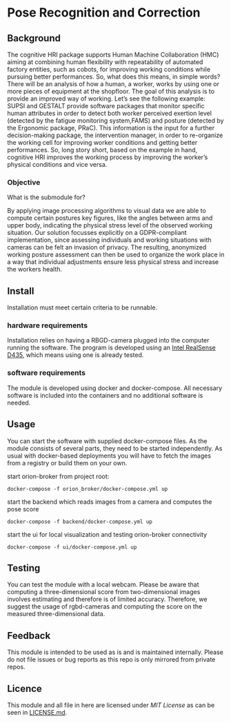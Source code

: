 # Pose Recognition and Correction #

## Background ##
The cognitive HRI package supports Human Machine Collaboration (HMC) aiming at combining human flexibility with repeatability of automated factory entities, such as cobots, for improving working conditions while pursuing better performances.
So, what does this means, in simple words?
There will be an analysis of how a human, a worker, works by using one or more pieces of equipment at the shopfloor.
The goal of this analysis is to provide an improved way of working.
Let’s see the following example: SUPSI and GESTALT provide software packages that monitor specific human attributes in order to detect both worker perceived exertion level (detected by the fatigue monitoring system,FAMS) and posture (detected by the Ergonomic package, PRaC).
This information is the input for a further decision-making package, the intervention manager, in order to re-organize the working cell for improving worker conditions and getting better performances.
So, long story short, based on the example in hand, cognitive HRI improves the working process by improving the worker’s physical conditions and vice versa.

### Objective ###
What is the submodule for?

By applying image processing algorithms to visual data we are able to compute certain postures key figures, like the angles between arms and upper body, indicating the physical stress level of the observed working situation.
Our solution focusses explicitly on a GDPR-compliant implementation, since assessing individuals and working situations with cameras can be felt an invasion of privacy.
The resulting, anonymized working posture assessment can then be used to organize the work place in a way that individual adjustments ensure less physical stress and increase the workers health.


## Install ##
Installation must meet certain criteria to be runnable.

### hardware requirements ###
Installation relies on having a RBGD-camera plugged into the computer running the software.
The program is developed using an [Intel RealSense D435](https://www.intelrealsense.com/depth-camera-d435/), which means using one is already tested.

### software requirements ###
The module is developed using docker and docker-compose.
All necessary software is included into the containers and no additional software is needed.

## Usage ##
You can start the software with supplied docker-compose files.
As the module consists of several parts, they need to be started independently.
As usual with docker-based deployments you will have to fetch the images from a registry or build them on your own.

start orion-broker from project root:
```
docker-compose -f orion_broker/docker-compose.yml up
```

start the backend which reads images from a camera and computes the pose score
```
docker-compose -f backend/docker-compose.yml up
```

start the ui for local visualization and testing orion-broker connectivity
```
docker-compose -f ui/docker-compose.yml up
```
## Testing ##
You can test the module with a local webcam.
Please be aware that computing a three-dimensional score from two-dimensional images involves estimating and therefore is of limited accuracy.
Therefore, we suggest the usage of rgbd-cameras and computing the score on the measured three-dimensional data.

## Feedback ##
This module is intended to be used as is and is maintained internally.
Please do not file issues or bug reports as this repo is only mirrored from private repos.

## Licence ##
This module and all file in here are licensed under *MIT License* as can be seen in [LICENSE.md](./LICENSE.md).
